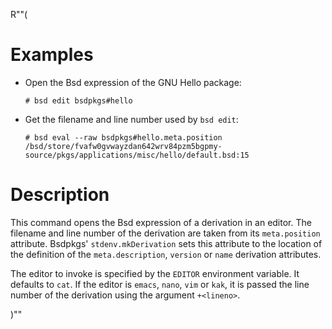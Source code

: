 R""(

# Examples

* Open the Bsd expression of the GNU Hello package:

  ```console
  # bsd edit bsdpkgs#hello
  ```

* Get the filename and line number used by `bsd edit`:

  ```console
  # bsd eval --raw bsdpkgs#hello.meta.position
  /bsd/store/fvafw0gvwayzdan642wrv84pzm5bgpmy-source/pkgs/applications/misc/hello/default.bsd:15
  ```

# Description

This command opens the Bsd expression of a derivation in an
editor. The filename and line number of the derivation are taken from
its `meta.position` attribute. Bsdpkgs' `stdenv.mkDerivation` sets
this attribute to the location of the definition of the
`meta.description`, `version` or `name` derivation attributes.

The editor to invoke is specified by the `EDITOR` environment
variable. It defaults to `cat`. If the editor is `emacs`, `nano`,
`vim` or `kak`, it is passed the line number of the derivation using
the argument `+<lineno>`.

)""
